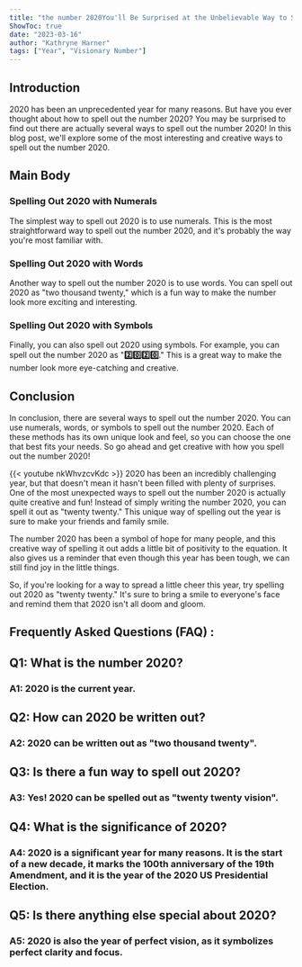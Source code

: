```yaml
---
title: "the number 2020You'll Be Surprised at the Unbelievable Way to Spell Out 2020!"
ShowToc: true 
date: "2023-03-16"
author: "Kathryne Harner" 
tags: ["Year", "Visionary Number"]
---
```

## Introduction

2020 has been an unprecedented year for many reasons. But have you ever thought about how to spell out the number 2020? You may be surprised to find out there are actually several ways to spell out the number 2020! In this blog post, we'll explore some of the most interesting and creative ways to spell out the number 2020.

## Main Body

### Spelling Out 2020 with Numerals

The simplest way to spell out 2020 is to use numerals. This is the most straightforward way to spell out the number 2020, and it's probably the way you're most familiar with. 

### Spelling Out 2020 with Words

Another way to spell out the number 2020 is to use words. You can spell out 2020 as "two thousand twenty," which is a fun way to make the number look more exciting and interesting. 

### Spelling Out 2020 with Symbols

Finally, you can also spell out 2020 using symbols. For example, you can spell out the number 2020 as "**2️⃣0️⃣2️⃣0️⃣**." This is a great way to make the number look more eye-catching and creative. 

## Conclusion

In conclusion, there are several ways to spell out the number 2020. You can use numerals, words, or symbols to spell out the number 2020. Each of these methods has its own unique look and feel, so you can choose the one that best fits your needs. So go ahead and get creative with how you spell out the number 2020!

{{< youtube nkWhvzcvKdc >}} 
2020 has been an incredibly challenging year, but that doesn't mean it hasn't been filled with plenty of surprises. One of the most unexpected ways to spell out the number 2020 is actually quite creative and fun! Instead of simply writing the number 2020, you can spell it out as "twenty twenty." This unique way of spelling out the year is sure to make your friends and family smile.

The number 2020 has been a symbol of hope for many people, and this creative way of spelling it out adds a little bit of positivity to the equation. It also gives us a reminder that even though this year has been tough, we can still find joy in the little things.

So, if you're looking for a way to spread a little cheer this year, try spelling out 2020 as "twenty twenty." It's sure to bring a smile to everyone's face and remind them that 2020 isn't all doom and gloom.

## Frequently Asked Questions (FAQ) :
<h2>Q1: What is the number 2020?</h2>

<h3>A1: 2020 is the current year.</h3>

<h2>Q2: How can 2020 be written out?</h2>

<h3>A2: 2020 can be written out as "two thousand twenty".</h3>

<h2>Q3: Is there a fun way to spell out 2020?</h2>

<h3>A3: Yes! 2020 can be spelled out as "twenty twenty vision".</h3>

<h2>Q4: What is the significance of 2020?</h2>

<h3>A4: 2020 is a significant year for many reasons. It is the start of a new decade, it marks the 100th anniversary of the 19th Amendment, and it is the year of the 2020 US Presidential Election.</h3>

<h2>Q5: Is there anything else special about 2020?</h2>

<h3>A5: 2020 is also the year of perfect vision, as it symbolizes perfect clarity and focus.</h3>





